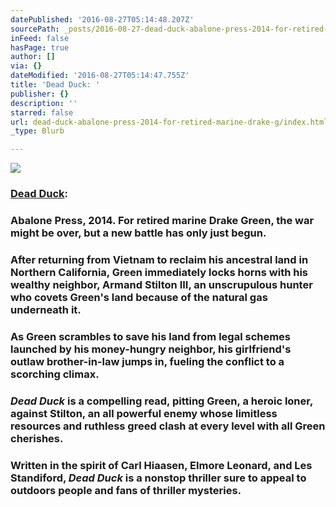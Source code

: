```yaml
---
datePublished: '2016-08-27T05:14:48.207Z'
sourcePath: _posts/2016-08-27-dead-duck-abalone-press-2014-for-retired-marine-drake-g.md
inFeed: false
hasPage: true
author: []
via: {}
dateModified: '2016-08-27T05:14:47.755Z'
title: 'Dead Duck: '
publisher: {}
description: ''
starred: false
url: dead-duck-abalone-press-2014-for-retired-marine-drake-g/index.html
_type: Blurb

---
```

![](https://the-grid-user-content.s3-us-west-2.amazonaws.com/36cd93e1-20cb-4114-b1ee-eb7f90ff1038.jpg)

### [Dead Duck][0]: 

### Abalone Press, 2014\. For retired marine Drake Green, the war might be over, but a new battle has only just begun.

### After returning from Vietnam to reclaim his ancestral land in Northern California, Green immediately locks horns with his wealthy neighbor, Armand Stilton III, an unscrupulous hunter who covets Green's land because of the natural gas underneath it.

### As Green scrambles to save his land from legal schemes launched by his money-hungry neighbor, his girlfriend's outlaw brother-in-law jumps in, fueling the conflict to a scorching climax.

### _Dead Duck_ is a compelling read, pitting Green, a heroic loner, against Stilton, an all powerful enemy whose limitless resources and ruthless greed clash at every level with all Green cherishes.

### Written in the spirit of Carl Hiaasen, Elmore Leonard, and Les Standiford, _Dead Duck_ is a nonstop thriller sure to appeal to outdoors people and fans of thriller mysteries.

[0]: https://www.amazon.com/Dead-Duck-Mel-Mckinney/dp/0615878377/ref=melmckinney "Dead Duck"